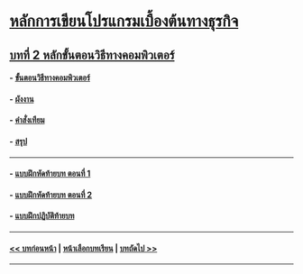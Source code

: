 # [หลักการเขียนโปรแกรมเบื้องต้นทางธุรกิจ](../README.md)
## [บทที่ 2 หลักขั้นตอนวิธีทางคอมพิวเตอร์](README.md)
#### - [ขั้นตอนวิธีทางคอมพิวเตอร์](0201.md)
#### - [ผังงาน](0202.md)
#### - [คำสั่งเทียม](0203.md)
#### - [สรุป](0210.md)
---
#### - [แบบฝึกหัดท้ายบท ตอนที่ 1](0230.md)
#### - [แบบฝึกหัดท้ายบท ตอนที่ 2](0250.md)
#### - [แบบฝึกปฏิบัติท้ายบท](0170.md)
---
#### [<< บทก่อนหน้า](../Chapter01/README.md) | [หน้าเลือกบทเรียน](../README.md) | [บทถัดไป >>](../Chapter03/README.md)
---
